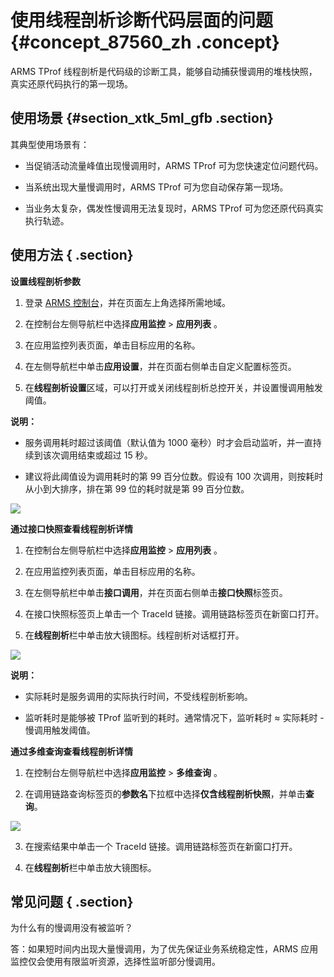 # 使用线程剖析诊断代码层面的问题 {#concept_87560_zh .concept}

ARMS TProf 线程剖析是代码级的诊断工具，能够自动捕获慢调用的堆栈快照，真实还原代码执行的第一现场。

## 使用场景 {#section_xtk_5ml_gfb .section}

其典型使用场景有：

-   当促销活动流量峰值出现慢调用时，ARMS TProf 可为您快速定位问题代码。

-   当系统出现大量慢调用时，ARMS TProf 可为您自动保存第一现场。

-   当业务太复杂，偶发性慢调用无法复现时，ARMS TProf 可为您还原代码真实执行轨迹。


## 使用方法 { .section}

**设置线程剖析参数**

1.  登录 [ARMS 控制台](https://arms-ap-southeast-1.console.aliyun.com/#/home)，并在页面左上角选择所需地域。
2.  在控制台左侧导航栏中选择**应用监控** \> **应用列表** 。

3.  在应用监控列表页面，单击目标应用的名称。

4.  在左侧导航栏中单击**应用设置**，并在页面右侧单击自定义配置标签页。

5.  在**线程剖析设置**区域，可以打开或关闭线程剖析总控开关，并设置慢调用触发阈值。

**说明：** 

-   服务调用耗时超过该阈值（默认值为 1000 毫秒）时才会启动监听，并一直持续到该次调用结束或超过 15 秒。

-   建议将此阈值设为调用耗时的第 99 百分位数。假设有 100 次调用，则按耗时从小到大排序，排在第 99 位的耗时就是第 99 百分位数。

![](http://static-aliyun-doc.oss-cn-hangzhou.aliyuncs.com/assets/img/152251/156021831942294_zh-CN.png) 


**通过接口快照查看线程剖析详情**

1.  在控制台左侧导航栏中选择**应用监控** \> **应用列表** 。

2.  在应用监控列表页面，单击目标应用的名称。

3.  在左侧导航栏中单击**接口调用**，并在页面右侧单击**接口快照**标签页。

4.  在接口快照标签页上单击一个 TraceId 链接。调用链路标签页在新窗口打开。

5.  在**线程剖析**栏中单击放大镜图标。线程剖析对话框打开。

![](http://static-aliyun-doc.oss-cn-hangzhou.aliyuncs.com/assets/img/152251/156021832042295_zh-CN.png) 

**说明：** 

-   实际耗时是服务调用的实际执行时间，不受线程剖析影响。

-   监听耗时是能够被 TProf 监听到的耗时。通常情况下，监听耗时 ≈ 实际耗时 - 慢调用触发阈值。


**通过多维查询查看线程剖析详情**

1.  在控制台左侧导航栏中选择**应用监控** \> **多维查询** 。

2.  在调用链路查询标签页的**参数名**下拉框中选择**仅含线程剖析快照**，并单击**查询**。

![](http://static-aliyun-doc.oss-cn-hangzhou.aliyuncs.com/assets/img/152251/156021832042296_zh-CN.png) 

3.  在搜索结果中单击一个 TraceId 链接。调用链路标签页在新窗口打开。

4.  在**线程剖析**栏中单击放大镜图标。


## 常见问题 { .section}

为什么有的慢调用没有被监听？

答：如果短时间内出现大量慢调用，为了优先保证业务系统稳定性，ARMS 应用监控仅会使用有限监听资源，选择性监听部分慢调用。

